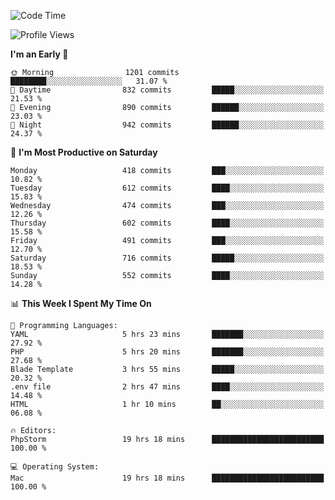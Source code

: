 <!--START_SECTION:waka-->
![Code Time](http://img.shields.io/badge/Code%20Time-2%2C724%20hrs%2021%20mins-blue)

![Profile Views](http://img.shields.io/badge/Profile%20Views-0-blue)

**I'm an Early 🐤** 

```text
🌞 Morning                1201 commits        ████████░░░░░░░░░░░░░░░░░   31.07 % 
🌆 Daytime                832 commits         █████░░░░░░░░░░░░░░░░░░░░   21.53 % 
🌃 Evening                890 commits         ██████░░░░░░░░░░░░░░░░░░░   23.03 % 
🌙 Night                  942 commits         ██████░░░░░░░░░░░░░░░░░░░   24.37 % 
```
📅 **I'm Most Productive on Saturday** 

```text
Monday                   418 commits         ███░░░░░░░░░░░░░░░░░░░░░░   10.82 % 
Tuesday                  612 commits         ████░░░░░░░░░░░░░░░░░░░░░   15.83 % 
Wednesday                474 commits         ███░░░░░░░░░░░░░░░░░░░░░░   12.26 % 
Thursday                 602 commits         ████░░░░░░░░░░░░░░░░░░░░░   15.58 % 
Friday                   491 commits         ███░░░░░░░░░░░░░░░░░░░░░░   12.70 % 
Saturday                 716 commits         █████░░░░░░░░░░░░░░░░░░░░   18.53 % 
Sunday                   552 commits         ████░░░░░░░░░░░░░░░░░░░░░   14.28 % 
```


📊 **This Week I Spent My Time On** 

```text
💬 Programming Languages: 
YAML                     5 hrs 23 mins       ███████░░░░░░░░░░░░░░░░░░   27.92 % 
PHP                      5 hrs 20 mins       ███████░░░░░░░░░░░░░░░░░░   27.68 % 
Blade Template           3 hrs 55 mins       █████░░░░░░░░░░░░░░░░░░░░   20.32 % 
.env file                2 hrs 47 mins       ████░░░░░░░░░░░░░░░░░░░░░   14.48 % 
HTML                     1 hr 10 mins        ██░░░░░░░░░░░░░░░░░░░░░░░   06.08 % 

🔥 Editors: 
PhpStorm                 19 hrs 18 mins      █████████████████████████   100.00 % 

💻 Operating System: 
Mac                      19 hrs 18 mins      █████████████████████████   100.00 % 
```


<!--END_SECTION:waka-->

